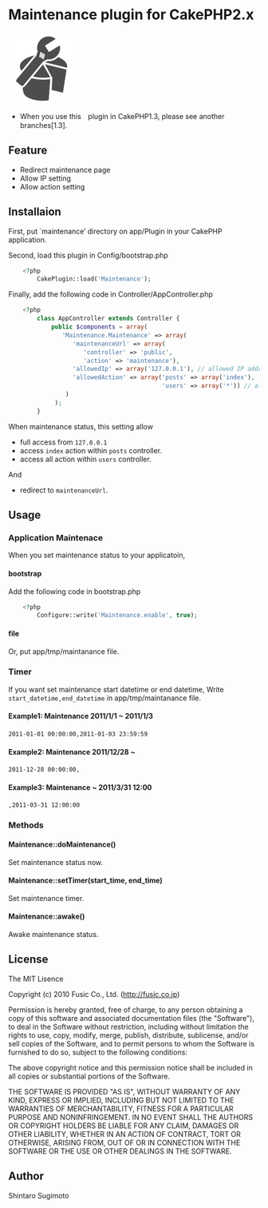 # Maintenance plugin for CakePHP2.x #

![maintenance.png](documents/maintenance.png)

* When you use this　plugin in CakePHP1.3, please see another branches[1.3]. 

## Feature ##

* Redirect maintenance page
* Allow IP setting
* Allow action setting

## Installaion ##

First, put `maintenance’ directory on app/Plugin in your CakePHP application.

Second, load this plugin in Config/bootstrap.php

```php
    <?php
        CakePlugin::load('Maintenance');
```

Finally, add the following code in Controller/AppController.php

```php
    <?php
        class AppController extends Controller {
            public $components = array(
               'Maintenance.Maintenance' => array(
                  'maintenanceUrl' => array(
                     'controller' => 'public',
                     'action' => 'maintenance'),
                  'allowedIp' => array('127.0.0.1'), // allowed IP address when maintanance status
                  'allowedAction' => array('posts' => array('index'),
                                           'users' => array('*')) // allowed action when maintanance status
                )
             );
        }
```

When maintenance status, this setting allow 

* full access from `127.0.0.1`
* access `index` action within `posts` controller.
* access all action within `users` controller.

And

* redirect to `maintenanceUrl`.

## Usage ##

### Application Maintenace ###

When you set maintenance status to your applicatoin,

#### bootstrap ####

Add the following code in bootstrap.php

```php
    <?php
        Configure::write('Maintenance.enable', true);
```

#### file ####

Or, put app/tmp/maintanance file.

### Timer ###

If you want set maintenance start datetime or end datetime, Write `start_datetime,end_datetime` in app/tmp/maintanance file.

#### Example1: Maintenance 2011/1/1 ~ 2011/1/3 ####

    2011-01-01 00:00:00,2011-01-03 23:59:59

#### Example2: Maintenance 2011/12/28 ~ ####

    2011-12-28 00:00:00,

#### Example3: Maintenance ~ 2011/3/31 12:00 ####

    ,2011-03-31 12:00:00

### Methods ###

#### Maintenance::doMaintenance() ####
Set maintenance status now.

#### Maintenance::setTimer(start_time, end_time) ####
Set maintenance timer.

#### Maintenance::awake() ####
Awake maintenance status.


## License ##

The MIT Lisence

Copyright (c) 2010 Fusic Co., Ltd. (http://fusic.co.jp)

Permission is hereby granted, free of charge, to any person obtaining a copy of this software and associated documentation files (the "Software"), to deal in the Software without restriction, including without limitation the rights to use, copy, modify, merge, publish, distribute, sublicense, and/or sell copies of the Software, and to permit persons to whom the Software is furnished to do so, subject to the following conditions:

The above copyright notice and this permission notice shall be included in all copies or substantial portions of the Software.

THE SOFTWARE IS PROVIDED "AS IS", WITHOUT WARRANTY OF ANY KIND, EXPRESS OR IMPLIED, INCLUDING BUT NOT LIMITED TO THE WARRANTIES OF MERCHANTABILITY, FITNESS FOR A PARTICULAR PURPOSE AND NONINFRINGEMENT. IN NO EVENT SHALL THE AUTHORS OR COPYRIGHT HOLDERS BE LIABLE FOR ANY CLAIM, DAMAGES OR OTHER LIABILITY, WHETHER IN AN ACTION OF CONTRACT, TORT OR OTHERWISE, ARISING FROM, OUT OF OR IN CONNECTION WITH THE SOFTWARE OR THE USE OR OTHER DEALINGS IN THE SOFTWARE.

## Author ##

Shintaro Sugimoto
